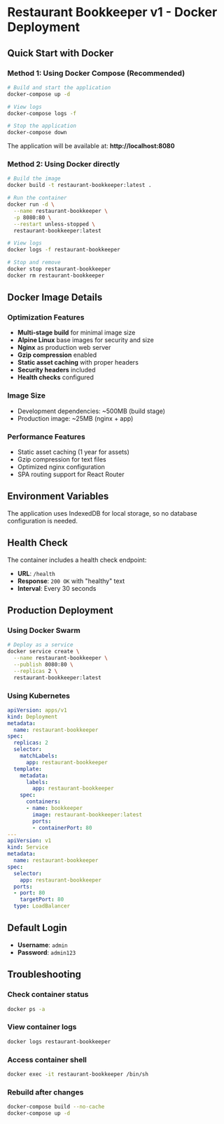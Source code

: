 # Restaurant Bookkeeper v1 - Docker Deployment

## Quick Start with Docker

### Method 1: Using Docker Compose (Recommended)

```bash
# Build and start the application
docker-compose up -d

# View logs
docker-compose logs -f

# Stop the application
docker-compose down
```

The application will be available at: **http://localhost:8080**

### Method 2: Using Docker directly

```bash
# Build the image
docker build -t restaurant-bookkeeper:latest .

# Run the container
docker run -d \
  --name restaurant-bookkeeper \
  -p 8080:80 \
  --restart unless-stopped \
  restaurant-bookkeeper:latest

# View logs
docker logs -f restaurant-bookkeeper

# Stop and remove
docker stop restaurant-bookkeeper
docker rm restaurant-bookkeeper
```

## Docker Image Details

### Optimization Features
- **Multi-stage build** for minimal image size
- **Alpine Linux** base images for security and size
- **Nginx** as production web server
- **Gzip compression** enabled
- **Static asset caching** with proper headers
- **Security headers** included
- **Health checks** configured

### Image Size
- Development dependencies: ~500MB (build stage)
- Production image: ~25MB (nginx + app)

### Performance Features
- Static asset caching (1 year for assets)
- Gzip compression for text files
- Optimized nginx configuration
- SPA routing support for React Router

## Environment Variables

The application uses IndexedDB for local storage, so no database configuration is needed.

## Health Check

The container includes a health check endpoint:
- **URL**: `/health`
- **Response**: `200 OK` with "healthy" text
- **Interval**: Every 30 seconds

## Production Deployment

### Using Docker Swarm
```bash
# Deploy as a service
docker service create \
  --name restaurant-bookkeeper \
  --publish 8080:80 \
  --replicas 2 \
  restaurant-bookkeeper:latest
```

### Using Kubernetes
```yaml
apiVersion: apps/v1
kind: Deployment
metadata:
  name: restaurant-bookkeeper
spec:
  replicas: 2
  selector:
    matchLabels:
      app: restaurant-bookkeeper
  template:
    metadata:
      labels:
        app: restaurant-bookkeeper
    spec:
      containers:
      - name: bookkeeper
        image: restaurant-bookkeeper:latest
        ports:
        - containerPort: 80
---
apiVersion: v1
kind: Service
metadata:
  name: restaurant-bookkeeper
spec:
  selector:
    app: restaurant-bookkeeper
  ports:
  - port: 80
    targetPort: 80
  type: LoadBalancer
```

## Default Login

- **Username**: `admin`
- **Password**: `admin123`

## Troubleshooting

### Check container status
```bash
docker ps -a
```

### View container logs
```bash
docker logs restaurant-bookkeeper
```

### Access container shell
```bash
docker exec -it restaurant-bookkeeper /bin/sh
```

### Rebuild after changes
```bash
docker-compose build --no-cache
docker-compose up -d
```